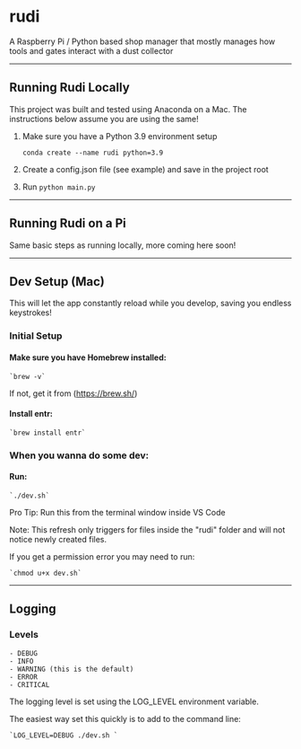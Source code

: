 # rudi
A Raspberry Pi / Python based shop manager that mostly manages how tools and gates interact with a dust collector

---

## Running Rudi Locally

This project was built and tested using Anaconda on a Mac. The instructions below assume you are using the same!

1. Make sure you have a Python 3.9 environment setup

    `conda create --name rudi python=3.9`

2. Create a config.json file (see example) and save in the project root

3. Run `python main.py`

---

## Running Rudi on a Pi

Same basic steps as running locally, more coming here soon!

---

## Dev Setup (Mac)

This will let the app constantly reload while you develop, saving you endless keystrokes!

### Initial Setup

#### Make sure you have Homebrew installed:

    `brew -v`

If not, get it from (https://brew.sh/)

#### Install entr:

    `brew install entr`

### When you wanna do some dev:

#### Run:
    `./dev.sh`

Pro Tip: Run this from the terminal window inside VS Code

Note: This refresh only triggers for files inside the "rudi" folder and will not notice newly created files.

If you get a permission error you may need to run:

    `chmod u+x dev.sh`

---

## Logging

### Levels

    - DEBUG
    - INFO
    - WARNING (this is the default)
    - ERROR
    - CRITICAL

The logging level is set using the LOG_LEVEL environment variable.

The easiest way set this quickly is to add to the command line:

    `LOG_LEVEL=DEBUG ./dev.sh `